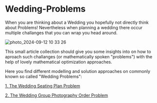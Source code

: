 # Wedding-Problems

When you are thinking about a Wedding you hopefully not directly think about Problems!
Nevertheless when planning a wedding there occur multiple challanges that you can wrap you head around.

![photo_2024-09-12 10 33 26](https://github.com/user-attachments/assets/1477105a-2f5a-4b7c-afcd-fac07f7ce1e7)

This small article collection should give you some insights into on how to aproach such challanges (or mathematically spoken "problems") with the help of lovely mathematical optimization approaches. 

Here you find different modelling and solution approaches on commonly known so called "Wedding Problems":

[1. The Wedding Seating Plan Problem](https://github.com/huebnerl/Wedding-Problems/blob/main/Wedding-Seating-Plan-Problem.md)

[2. The Wedding Group Photography Order Problem](https://github.com/huebnerl/Wedding-Problems/blob/main/Wedding-Group-Photography-Order-Problem.md)

